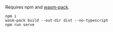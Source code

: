 Requires npm and [wasm-pack](https://rustwasm.github.io/wasm-pack/installer/).

```
npm i
wasm-pack build --out-dir dist --no-typescript
npm run serve
```
